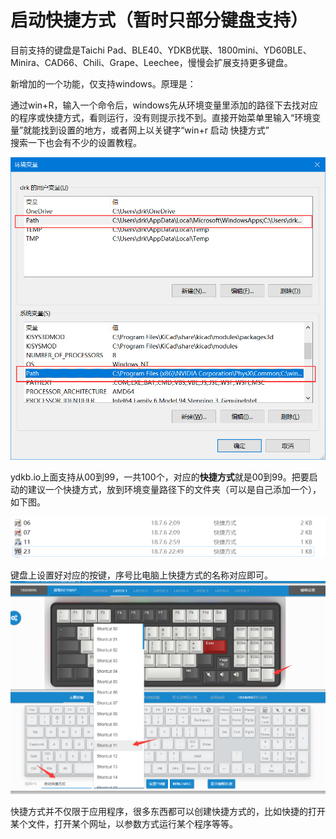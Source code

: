 # 启动快捷方式（暂时只部分键盘支持）

目前支持的键盘是Taichi Pad、BLE40、YDKB优联、1800mini、YD60BLE、Minira、CAD66、Chili、Grape、Leechee，慢慢会扩展支持更多键盘。

新增加的一个功能，仅支持windows。原理是：

通过win+R，输入一个命令后，windows先从环境变量里添加的路径下去找对应的程序或快捷方式，看则运行，没有则提示找不到。直接开始菜单里输入“环境变量”就能找到设置的地方，或者网上以关键字“win+r 启动 快捷方式”  
搜索一下也会有不少的设置教程。

![](/assets/shoftcut1.png)

ydkb.io上面支持从00到99，一共100个，对应的**快捷方式**就是00到99。把要启动的建议一个快捷方式，放到环境变量路径下的文件夹（可以是自己添加一个），如下图。

![](/assets/shortcut2.png)

键盘上设置好对应的按键，序号比电脑上快捷方式的名称对应即可。![](/assets/shortcut3.png)

快捷方式并不仅限于应用程序，很多东西都可以创建快捷方式的，比如快捷的打开某个文件，打开某个网址，以参数方式运行某个程序等等。

